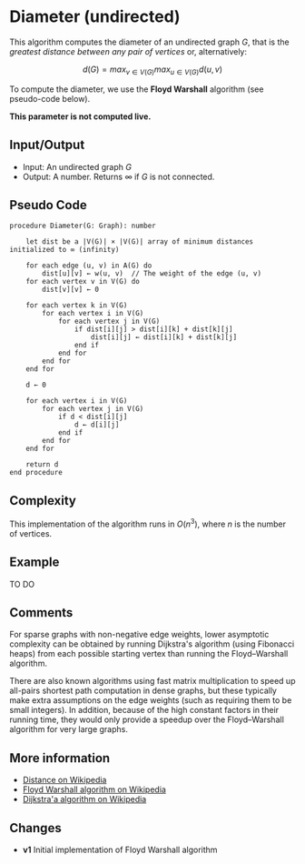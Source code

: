 # Diameter (undirected)
This algorithm computes the diameter of an undirected graph $G$, that is the *greatest distance between any pair of vertices* or, alternatively:

$$d(G) = max_{v\in V(G)} max_{u\in V(G)} d(u,v)$$

To compute the diameter, we use the **Floyd Warshall** algorithm (see pseudo-code below).  

**This parameter is not computed live.**

## Input/Output
- Input: An undirected graph $G$ 
- Output: A number. Returns ∞ if $G$ is not connected.

## Pseudo Code

```
procedure Diameter(G: Graph): number

    let dist be a |V(G)| × |V(G)| array of minimum distances initialized to ∞ (infinity)

    for each edge (u, v) in A(G) do
        dist[u][v] ← w(u, v)  // The weight of the edge (u, v)
    for each vertex v in V(G) do
        dist[v][v] ← 0

    for each vertex k in V(G)
        for each vertex i in V(G)
            for each vertex j in V(G)
                if dist[i][j] > dist[i][k] + dist[k][j] 
                    dist[i][j] ← dist[i][k] + dist[k][j]
                end if
            end for
        end for
    end for

    d ← 0

    for each vertex i in V(G)
        for each vertex j in V(G)
            if d < dist[i][j]
                d ← d[i][j]
            end if
        end for
    end for

    return d
end procedure
```

## Complexity
This implementation of the algorithm runs in $O(n^{3})$, where $n$ is the number of vertices.  

## Example
TO DO
 
## Comments

For sparse graphs with non-negative edge weights, lower asymptotic complexity can be obtained by running Dijkstra's algorithm (using Fibonacci heaps) from each possible starting vertex  than running the Floyd–Warshall algorithm. 

There are also known algorithms using fast matrix multiplication to speed up all-pairs shortest path computation in dense graphs, but these typically make extra assumptions on the edge weights (such as requiring them to be small integers). In addition, because of the high constant factors in their running time, they would only provide a speedup over the Floyd–Warshall algorithm for very large graphs. 

## More information
  - [Distance on Wikipedia](https://en.wikipedia.org/wiki/Distance_(graph_theory))
  - [Floyd Warshall algorithm on Wikipedia](https://en.wikipedia.org/wiki/Floyd%E2%80%93Warshall_algorithm)
  - [Dijkstra'a algorithm on Wikipedia](https://en.wikipedia.org/wiki/Dijkstra%27s_algorithm)

## Changes

  - **v1** Initial implementation of Floyd Warshall algorithm 